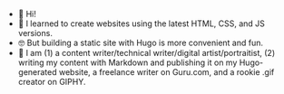 - 👋 Hi!
- 👀 I learned to create websites using the latest HTML, CSS, and JS versions.
- 🤓 But building a static site with Hugo is more convenient and fun.
- 🌱 I am (1) a content writer/technical writer/digital artist/portraitist, (2) writing my content with Markdown and publishing it on my Hugo-generated website, a freelance writer on Guru.com, and a rookie .gif creator on GIPHY.

<!---
rubymoonhead/rubymoonhead is a ✨ special ✨ repository because its `README.md` (this file) appears on your GitHub profile.
You can click the Preview link to take a look at your changes.
--->
